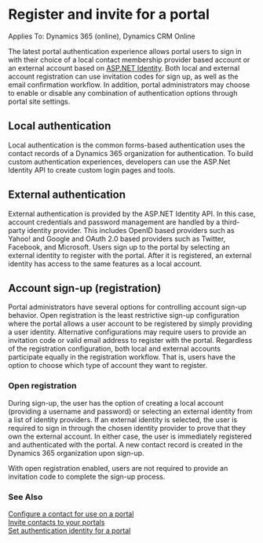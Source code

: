 # Register and invite for a portal

Applies To: Dynamics 365 (online), Dynamics CRM Online

The latest portal authentication experience allows portal users to sign in with their choice of a local contact membership provider based account or an external account based on [ASP.NET Identity](http://www.asp.net/identity). Both local and external account registration can use invitation codes for sign up, as well as the email confirmation workflow. In addition, portal administrators may choose to enable or disable any combination of authentication options through portal site settings.  

## Local authentication

Local authentication is the common forms-based authentication uses the contact records of a Dynamics 365 organization for authentication. To build custom authentication experiences, developers can use the ASP.Net Identity API to create custom login pages and tools.

## External authentication

External authentication is provided by the ASP.NET Identity API. In this case, account credentials and password management are handled by a third-party identity provider. This includes OpenID based providers such as Yahoo! and Google and OAuth 2.0 based providers such as Twitter, Facebook, and Microsoft. Users sign up to the portal by selecting an external identity to register with the portal. After it is registered, an external identity has access to the same features as a local account.

## Account sign-up (registration)

Portal administrators have several options for controlling account sign-up behavior. Open registration is the least restrictive sign-up configuration where the portal allows a user account to be registered by simply providing a user identity. Alternative configurations may require users to provide an invitation code or valid email address to register with the portal. Regardless of the registration configuration, both local and external accounts participate equally in the registration workflow. That is, users have the option to choose which type of account they want to register.

### Open registration

During sign-up, the user has the option of creating a local account (providing a username and password) or selecting an external identity from a list of identity providers. If an external identity is selected, the user is required to sign in through the chosen identity provider to prove that they own the external account. In either case, the user is immediately registered and authenticated with the portal. A new contact record is created in the Dynamics 365 organization upon sign-up.

With open registration enabled, users are not required to provide an invitation code to complete the sign-up process.

### See Also

[Configure a contact for use on a portal](configure-contacts.md)  
[Invite contacts to your portals](invite-contacts.md-1)  
[Set authentication identity for a portal](set-authentication-identity.md)  

